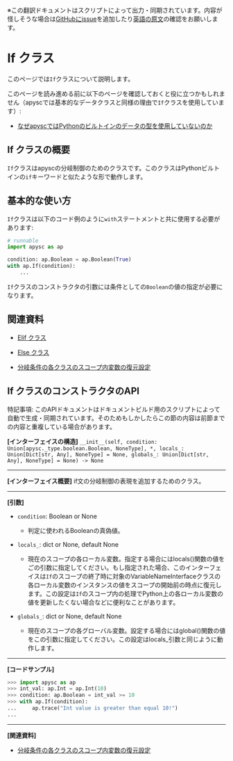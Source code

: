 <span class="inconspicuous-txt">※この翻訳ドキュメントはスクリプトによって出力・同期されています。内容が怪しそうな場合は<a href="https://github.com/simon-ritchie/apysc/issues" target="_blank">GitHubにissue</a>を追加したり[英語の原文](https://simon-ritchie.github.io/apysc/en/if.html)の確認をお願いします。</span>

# If クラス

このページでは`If`クラスについて説明します。

このページを読み進める前に以下のページを確認しておくと役に立つかもしれません（apyscでは基本的なデータクラスと同様の理由で`If`クラスを使用しています）:

- [なぜapyscではPythonのビルトインのデータの型を使用していないのか](jp_why_apysc_doesnt_use_python_builtin_data_type.md)

## If クラスの概要

`If`クラスはapyscの分岐制御のためのクラスです。このクラスはPythonビルトインの`if`キーワードと似たような形で動作します。

## 基本的な使い方

`If`クラスは以下のコード例のように`with`ステートメントと共に使用する必要があります:

```py
# runnable
import apysc as ap

condition: ap.Boolean = ap.Boolean(True)
with ap.If(condition):
    ...
```

`If`クラスのコンストラクタの引数には条件としての`Boolean`の値の指定が必要になります。

## 関連資料

- [Elif クラス](jp_elif.md)
- [Else クラス](jp_else.md)

- [分岐条件の各クラスのスコープ内変数の復元設定](jp_branch_instruction_variables_reverting_setting.md)

## If クラスのコンストラクタのAPI

<span class="inconspicuous-txt">特記事項: このAPIドキュメントはドキュメントビルド用のスクリプトによって自動で生成・同期されています。そのためもしかしたらこの節の内容は前節までの内容と重複している場合があります。</span>

**[インターフェイスの構造]** `__init__(self, condition: Union[apysc._type.boolean.Boolean, NoneType], *, locals_: Union[Dict[str, Any], NoneType] = None, globals_: Union[Dict[str, Any], NoneType] = None) -> None`<hr>

**[インターフェイス概要]** if文の分岐制御の表現を追加するためのクラス。<hr>

**[引数]**

- `condition`: Boolean or None
  - 判定に使われるBooleanの真偽値。

- `locals_`: dict or None, default None
  - 現在のスコープの各ローカル変数。指定する場合にはlocals()関数の値をごの引数に指定してください。もし指定された場合、このインターフェイスは`If`のスコープの終了時に対象のVariableNameInterfaceクラスの各ローカル変数のインスタンスの値をスコープの開始前の時点に復元します。この設定は`If`のスコープ内の処理でPython上の各ローカル変数の値を更新したくない場合などに便利なことがあります。

- `globals_`: dict or None, default None
  - 現在のスコープの各グローバル変数。設定する場合にはglobal()関数の値をこの引数に指定してください。この設定はlocals_引数と同じように動作します。

<hr>

**[コードサンプル]**

```py
>>> import apysc as ap
>>> int_val: ap.Int = ap.Int(10)
>>> condition: ap.Boolean = int_val >= 10
>>> with ap.If(condition):
...     ap.trace("Int value is greater than equal 10!")
...
```

<hr>

**[関連資料]**

- [分岐条件の各クラスのスコープ内変数の復元設定](https://simon-ritchie.github.io/apysc/en/jp_branch_instruction_variables_reverting_setting.html)